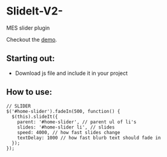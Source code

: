 # SlideIt-V2-
MES slider plugin

Checkout the <a href='http://jsfiddle.net/wxb7rk16/8/'>demo</a>.

<h2>Starting out:</h2>
<ul>
  <li>Download js file and include it in your project</li>
</ul>

<h2>How to use:</h2>

```
// SLIDER
$('#home-slider').fadeIn(500, function() {
  $(this).slideIt({
    parent: '#home-slider', // parent ul of li's
    slides: '#home-slider li', // slides
    speed: 4000, // how fast slides change
    textDelay: 1000 // how fast blurb text should fade in
  });
});
```
